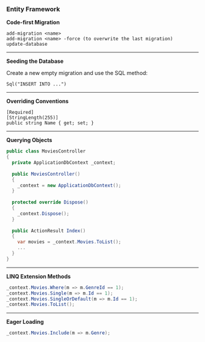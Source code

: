 ### Entity Framework

**Code-first Migration**

```
add-migration <name>
add-migration <name> -force (to overwrite the last migration)
update-database
```
---

**Seeding the Database**

Create a new empty migration and use the SQL method:
```
Sql("INSERT INTO ...")
```
---

**Overriding Conventions**

```
[Required]
[StringLength(255)]
public string Name { get; set; }
```
---

**Querying Objects**

```c#
public class MoviesController
{
  private ApplicationDbContext _context;
  
  public MoviesController()
  {
    _context = new ApplicationDbContext();
  }
  
  protected override Dispose()
  {
    _context.Dispose();
  }
  
  public ActionResult Index()
  {
    var movies = _context.Movies.ToList();
    ...
  }
}
```
---

**LINQ Extension Methods**
```c#
_context.Movies.Where(m => m.GenreId == 1);
_context.Movies.Single(m => m.Id == 1);
_context.Movies.SingleOrDefault(m => m.Id == 1);
_context.Movies.ToList();
```
---

**Eager Loading**
```c#
_context.Movies.Include(m => m.Genre);
```
